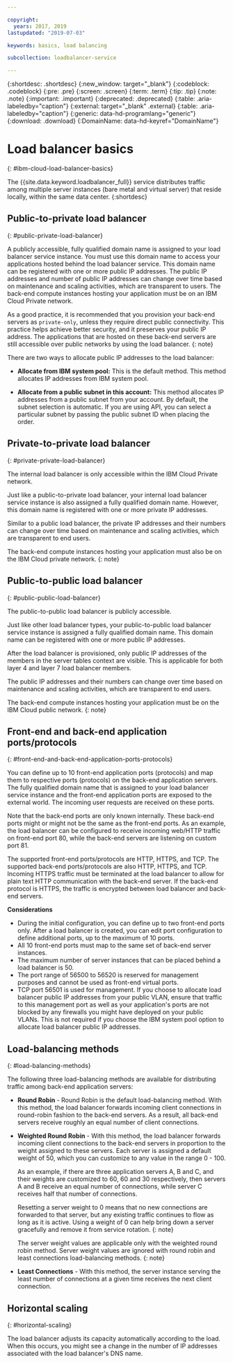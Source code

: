 ```yaml
---

copyright:
  years: 2017, 2019
lastupdated: "2019-07-03"

keywords: basics, load balancing

subcollection: loadbalancer-service

---
```


{:shortdesc: .shortdesc}
{:new_window: target="_blank"}
{:codeblock: .codeblock}
{:pre: .pre}
{:screen: .screen}
{:term: .term}
{:tip: .tip}
{:note: .note}
{:important: .important}
{:deprecated: .deprecated}
{:table: .aria-labeledby="caption"}
{:external: target="_blank" .external}
{:table: .aria-labeledby="caption"}
{:generic: data-hd-programlang="generic"}
{:download: .download}
{:DomainName: data-hd-keyref="DomainName"}

# Load balancer basics
{: #ibm-cloud-load-balancer-basics}

The {{site.data.keyword.loadbalancer_full}} service distributes traffic among multiple server instances (bare metal and virtual server) that reside locally, within the same data center.
{:shortdesc}

## Public-to-private load balancer
{: #public-private-load-balancer}

A publicly accessible, fully qualified domain name is assigned to your load balancer service instance. You must use this domain name to access your applications hosted behind the load balancer service. This domain name can be registered with one or more public IP addresses. The public IP addresses and number of public IP addresses can change over time based on maintenance and scaling activities, which are transparent to users. The back-end compute instances hosting your application must be on an IBM Cloud Private network.

As a good practice, it is recommended that you provision your back-end servers as `private-only`, unless they require direct public connectivity. This practice helps achieve better security, and it preserves your public IP address. The applications that are hosted on these back-end servers are still accessible over public networks by using the load balancer.
{: note}  

There are two ways to allocate public IP addresses to the load balancer:

* **Allocate from IBM system pool:** This is the default method. This method allocates IP addresses from IBM system pool.

* **Allocate from a public subnet in this account:** This method allocates IP addresses from a public subnet from your account. By default, the subnet selection is automatic. If you are using API, you can select a particular subnet by passing the public subnet ID when placing the order.

## Private-to-private load balancer
{: #private-private-load-balancer}

The internal load balancer is only accessible within the IBM Cloud Private network.

Just like a public-to-private load balancer, your internal load balancer service instance is also assigned a fully qualified domain name. However, this domain name is registered with one or more private IP addresses.

Similar to a public load balancer, the private IP addresses and their numbers can change over time based on maintenance and scaling activities, which are transparent to end users.

The back-end compute instances hosting your application must also be on the IBM Cloud private network.
{: note}

## Public-to-public load balancer
{: #public-public-load-balancer}

The public-to-public load balancer is publicly accessible.

Just like other load balancer types, your public-to-public load balancer service instance is assigned a fully qualified domain name. This domain name can be registered with one or more public IP addresses.

After the load balancer is provisioned, only public IP addresses of the members in the server tables context are visible. This is applicable for both layer 4 and layer 7 load balancer members.

The public IP addresses and their numbers can change over time based on maintenance and scaling activities, which are transparent to end users.

The back-end compute instances hosting your application must be on the IBM Cloud public network.
{: note}

## Front-end and back-end application ports/protocols
{: #front-end-and-back-end-application-ports-protocols}

You can define up to 10 front-end application ports (protocols) and map them to respective ports (protocols) on the back-end application servers. The fully qualified domain name that is assigned to your load balancer service instance and the front-end application ports are exposed to the external world. The incoming user requests are received on these ports.

Note that the back-end ports are only known internally. These back-end ports might or might not be the same as the front-end ports. As an example, the load balancer can be configured to receive incoming web/HTTP traffic on front-end port 80, while the back-end servers are listening on custom port 81.

The supported front-end ports/protocols are HTTP, HTTPS, and TCP. The supported back-end ports/protocols are also HTTP, HTTPS, and TCP. Incoming HTTPS traffic must be terminated at the load balancer to allow for plain text HTTP communication with the back-end server. If the back-end protocol is HTTPS, the traffic is encrypted between load balancer and back-end servers.

**Considerations**

* During the initial configuration, you can define up to two front-end ports only. After a load balancer is created, you can edit port configuration to define additional ports, up to the maximum of 10 ports.
* All 10 front-end ports must map to the same set of back-end server instances.
* The maximum number of server instances that can be placed behind a load balancer is 50.
* The port range of 56500 to 56520 is reserved for management purposes and cannot be used as front-end virtual ports.
* TCP port 56501 is used for management. If you choose to allocate load balancer public IP addresses from your public VLAN, ensure that traffic to this management port as well as your application's ports are not blocked by any firewalls you might have deployed on your public VLANs. This is not required if you choose the IBM system pool option to allocate load balancer public IP addresses.

## Load-balancing methods
{: #load-balancing-methods}

The following three load-balancing methods are available for distributing traffic among back-end application servers:

* **Round Robin** - Round Robin is the default load-balancing method. With this method, the load balancer forwards incoming client connections in round-robin fashion to the back-end servers. As a result, all back-end servers receive roughly an equal number of client connections.

* **Weighted Round Robin** - With this method, the load balancer forwards incoming client connections to the back-end servers in proportion to the weight assigned to these servers. Each server is assigned a default weight of 50, which you can customize to any value in the range 0 - 100.

	As an example, if there are three application servers A, B and C, and their weights are customized to 60, 60 and 30 respectively, then servers A and B receive an equal number of connections, while server C receives half that number of connections.

	Resetting a server weight to 0 means that no new connections are forwarded to that server, but any existing traffic continues to flow as long as it is active. Using a weight of 0 can help bring down a server gracefully and remove it from service rotation.
	{: note}

	The server weight values are applicable only with the weighted round robin method. Server weight values are ignored with round robin and least connections load-balancing methods.
	{: note}

* **Least Connections** - With this method, the server instance serving the least number of connections at a given time receives the next client connection.

## Horizontal scaling
{: #horizontal-scaling}

The load balancer adjusts its capacity automatically according to the load. When this occurs, you might see a change in the number of IP addresses associated with the load balancer's DNS name.
